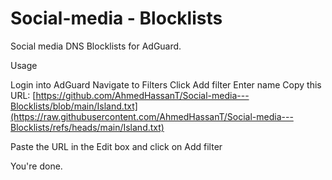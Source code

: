# Social-media - Blocklists

Social media DNS Blocklists for AdGuard.

Usage

Login into AdGuard
Navigate to Filters
Click Add filter
Enter name
Copy this URL:
[https://github.com/AhmedHassanT/Social-media---Blocklists/blob/main/Island.txt](https://raw.githubusercontent.com/AhmedHassanT/Social-media---Blocklists/refs/heads/main/Island.txt)

Paste the URL in the Edit box and click on Add filter

You're done.
